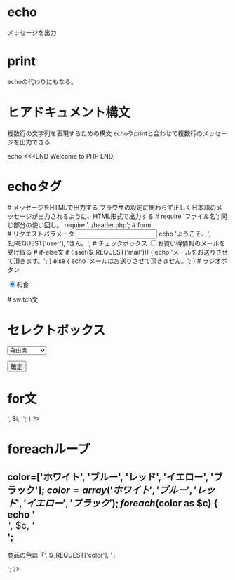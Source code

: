 # echo
メッセージを出力
<?php
echo 'Welcome to PHP!';
?>

# print
echoの代わりにもなる。

# ヒアドキュメント構文
複数行の文字列を表現するための構文
echoやprintと合わせて複数行のメッセージを出力できる

echo <<<END
Welcome
to
PHP
END;

# echoタグ
<?= 7いらっしゃいませ' >

# メッセージをHTMLで出力する
ブラウザの設定に関わらず正しく日本語のメッセージが出力されるように、HTML形式で出力する
<meta charset="UTF-8">


# require 'ファイル名';
同じ部分の使い回し。
require '../header.php';

# form
<form action="user-output.php" method="post">

# リクエストパラメータ
<input type="text" name="user">
echo 'ようこそ、', $_REQUEST['user'], 'さん。';

# チェックボックス
<input type="checkbox" name="mail">お買い得情報のメールを受け取る

# if-else文
if (isset($_REQUEST['mail'])) {
	echo 'メールをお送りさせて頂きます。';
} else {
	echo 'メールはお送りさせて頂きません。';
}

# ラジオボタン
<p><input type="radio" name="meal" value="和食" checked>和食</p>

# switch文
<?php
switch ($_REQUEST['meal']) {
case '和食':
	echo '焼き魚、煮物、味噌汁、御飯、果物';
	break;
case '洋食':
	echo 'ジュース、オムレツ、ハッシュポテト、パン、コーヒー';
	break;
case '中華':
	echo '春巻、餃子、卵スープ、炒飯、杏仁豆腐';
	break;
}
echo 'をご提供いたします。';
?>

# セレクトボックス
<select name="seat">
<option value="自由席">自由席</option>
<option value="指定席">指定席</option>
<option value="グリーン席">グリーン席</option>
</select>
<p><input type="submit" value="確定"></p>

# for文
<?php
for ($i=0; $i<10; $i++) {
	echo '<option value="', $i, '">', $i, '</option>';
}
?>

# foreachループ
color=['ホワイト', 'ブルー', 'レッド', 'イエロー', 'ブラック'];
$color=array('ホワイト', 'ブルー', 'レッド', 'イエロー', 'ブラック');
foreach ($color as $c) {
	echo '<option value="', $c, '">', $c, '</option>';
-------------
<?php
echo '<p>商品の色は「', $_REQUEST['color'], '」</p>';
?>


